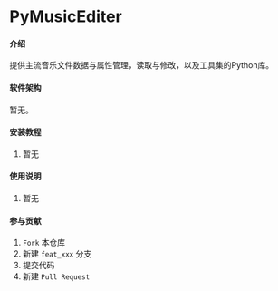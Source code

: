 # PyMusicEditer

#### 介绍
提供主流音乐文件数据与属性管理，读取与修改，以及工具集的Python库。

#### 软件架构
暂无。


#### 安装教程

1.  暂无

#### 使用说明

1.  暂无

#### 参与贡献

1.  `Fork` 本仓库
2.  新建 `feat_xxx` 分支
3.  提交代码
4.  新建 `Pull Request`

